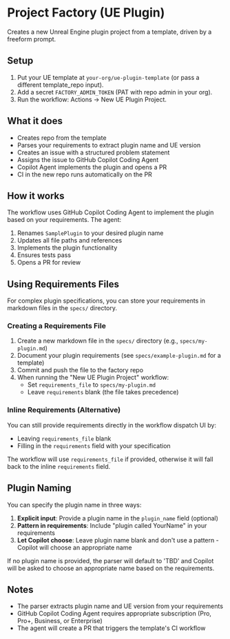 # Project Factory (UE Plugin)

Creates a new Unreal Engine plugin project from a template, driven by a freeform prompt.

## Setup
1. Put your UE template at `your-org/ue-plugin-template` (or pass a different template_repo input).
2. Add a secret `FACTORY_ADMIN_TOKEN` (PAT with repo admin in your org).
3. Run the workflow: Actions -> New UE Plugin Project.

## What it does
- Creates repo from the template
- Parses your requirements to extract plugin name and UE version
- Creates an issue with a structured problem statement
- Assigns the issue to GitHub Copilot Coding Agent
- Copilot Agent implements the plugin and opens a PR
- CI in the new repo runs automatically on the PR

## How it works
The workflow uses GitHub Copilot Coding Agent to implement the plugin based on your requirements. The agent:
1. Renames `SamplePlugin` to your desired plugin name
2. Updates all file paths and references
3. Implements the plugin functionality
4. Ensures tests pass
5. Opens a PR for review

## Using Requirements Files

For complex plugin specifications, you can store your requirements in markdown files in the `specs/` directory.

### Creating a Requirements File

1. Create a new markdown file in the `specs/` directory (e.g., `specs/my-plugin.md`)
2. Document your plugin requirements (see `specs/example-plugin.md` for a template)
3. Commit and push the file to the factory repo
4. When running the "New UE Plugin Project" workflow:
   - Set `requirements_file` to `specs/my-plugin.md`
   - Leave `requirements` blank (the file takes precedence)

### Inline Requirements (Alternative)

You can still provide requirements directly in the workflow dispatch UI by:
- Leaving `requirements_file` blank
- Filling in the `requirements` field with your specification

The workflow will use `requirements_file` if provided, otherwise it will fall back to the inline `requirements` field.

## Plugin Naming
You can specify the plugin name in three ways:
1. **Explicit input**: Provide a plugin name in the `plugin_name` field (optional)
2. **Pattern in requirements**: Include "plugin called YourName" in your requirements
3. **Let Copilot choose**: Leave plugin name blank and don't use a pattern - Copilot will choose an appropriate name

If no plugin name is provided, the parser will default to 'TBD' and Copilot will be asked to choose an appropriate name based on the requirements.

## Notes
- The parser extracts plugin name and UE version from your requirements
- GitHub Copilot Coding Agent requires appropriate subscription (Pro, Pro+, Business, or Enterprise)
- The agent will create a PR that triggers the template's CI workflow
